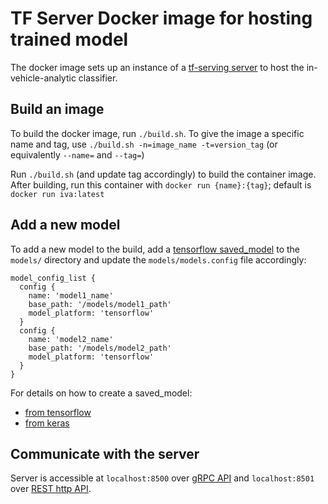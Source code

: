 # TF Server Docker image for hosting trained model
The docker image sets up an instance of a [tf-serving server](https://www.tensorflow.org/tfx/guide/serving) to host the in-vehicle-analytic classifier.

## Build an image
To build the docker image, run `./build.sh`. To give the image a specific name and tag, use `./build.sh -n=image_name -t=version_tag` (or equivalently `--name=` and `--tag=`)

Run `./build.sh` (and update tag accordingly) to build the container image. After building, run this container with `docker run {name}:{tag}`; default is `docker run iva:latest`

## Add a new model
To add a new model to the build, add a [tensorflow saved_model](https://www.tensorflow.org/guide/saved_model#load_and_serve_a_savedmodel_in_tensorflow_serving) to the `models/` directory and update the `models/models.config` file accordingly:
```
model_config_list {
  config {
    name: 'model1_name'
    base_path: '/models/model1_path'
    model_platform: 'tensorflow'
  }
  config {
    name: 'model2_name'
    base_path: '/models/model2_path'
    model_platform: 'tensorflow'
  }
}
```
For details on how to create a saved_model:
- [from tensorflow](https://www.tensorflow.org/guide/saved_model)
- [from keras](https://www.tensorflow.org/tutorials/keras/save_and_restore_models#as_a_saved_model)

## Communicate with the server
Server is accessible at `localhost:8500` over [gRPC API](https://github.com/tensorflow/serving/tree/master/tensorflow_serving/apis) and `localhost:8501` over [REST http API](https://www.tensorflow.org/tfx/serving/api_rest). 
